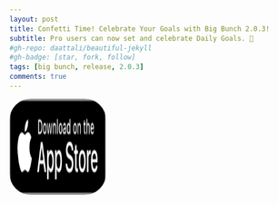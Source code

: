 ```yaml
---
layout: post
title: Confetti Time! Celebrate Your Goals with Big Bunch 2.0.3!
subtitle: Pro users can now set and celebrate Daily Goals. 🎉
#gh-repo: daattali/beautiful-jekyll
#gh-badge: [star, fork, follow]
tags: [big bunch, release, 2.0.3]
comments: true
---
```

<a href="https://apps.apple.com/us/app/big-bunch/id1620207662" style="width: 170px; height: 170px; border-radius: 22%; overflow: hidden; display: inline-block; vertical-align: middle;"><img src="/assets/img/black.svg" alt="Big Bunch" style="width: 170px; height: 170px; border-radius: 22%; overflow: hidden; display: inline-block; vertical-align: middle;"></a>
